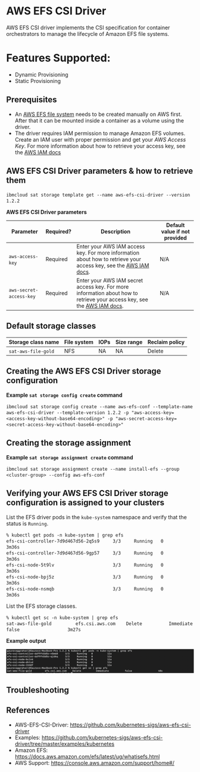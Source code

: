# AWS EFS CSI Driver

AWS EFS CSI driver implements the CSI specification for container orchestrators to manage the lifecycle of Amazon EFS file systems.

# Features Supported:
- Dynamic Provisioning
- Static Provisioning

## Prerequisites

- An [AWS EFS file system](https://docs.aws.amazon.com/efs/latest/ug/gs-step-two-create-efs-resources.html) needs to be created manually on AWS first. After that it can be mounted inside a container as a volume using the driver.
- The driver requires IAM permission to manage Amazon EFS volumes. Create an IAM user with proper permission and get your *AWS Access Key*. For more information about how to retrieve your access key, see the [AWS IAM docs](https://docs.aws.amazon.com/IAM/latest/UserGuide/id_credentials_access-keys.html)

## AWS EFS CSI Driver parameters & how to retrieve them

```
ibmcloud sat storage template get --name aws-efs-csi-driver --version 1.2.2
```
**AWS EFS CSI Driver parameters**

| Parameter | Required? | Description | Default value if not provided |
| --- | --- | --- | --- |
| `aws-access-key` | Required | Enter your AWS IAM access key. For more information about how to retrieve your access key, see the [AWS IAM docs](https://docs.aws.amazon.com/IAM/latest/UserGuide/id_credentials_access-keys.html). | N/A |
| `aws-secret-access-key` | Required | Enter your AWS IAM secret access key. For more information about how to retrieve your access key, see the [AWS IAM docs](https://docs.aws.amazon.com/IAM/latest/UserGuide/id_credentials_access-keys.html). | N/A | |

## Default storage classes

| Storage class name | File system | IOPs | Size range | Reclaim policy |
| --- | --- | --- | --- | --- |
| `sat-aws-file-gold` | NFS | NA | NA | Delete | 


## Creating the AWS EFS CSI Driver storage configuration

**Example `sat storage config create` command**

```
ibmcloud sat storage config create --name aws-efs-conf --template-name aws-efs-csi-driver --template-version 1.2.2 -p "aws-access-key=<access-key-without-base64-encoding>" -p "aws-secret-access-key=<secret-access-key-without-base64-encoding>"
```

## Creating the storage assignment

**Example `sat storage assignment create` command**

```
ibmcloud sat storage assignment create --name install-efs --group <cluster-group> --config aws-efs-conf
```

## Verifying your AWS EFS CSI Driver storage configuration is assigned to your clusters
List the EFS driver pods in the `kube-system` namespace and verify that the status is `Running`.
```
% kubectl get pods -n kube-system | grep efs
efs-csi-controller-7d9d467d56-2q5s9     3/3     Running   0          3m36s
efs-csi-controller-7d9d467d56-9gp57     3/3     Running   0          3m36s
efs-csi-node-5t9lv                      3/3     Running   0          3m36s
efs-csi-node-bpj5z                      3/3     Running   0          3m36s
efs-csi-node-nsmqb                      3/3     Running   0          3m36s
```

List the EFS storage classes.

```
% kubectl get sc -n kube-system | grep efs
sat-aws-file-gold         efs.csi.aws.com    Delete          Immediate              false                  3m27s
```

**Example output**

![Example Output](./images/output.png)

## Troubleshooting



## References

- AWS-EFS-CSI-Driver: https://github.com/kubernetes-sigs/aws-efs-csi-driver
- Examples: https://github.com/kubernetes-sigs/aws-efs-csi-driver/tree/master/examples/kubernetes
- Amazon EFS: https://docs.aws.amazon.com/efs/latest/ug/whatisefs.html
- AWS Support: https://console.aws.amazon.com/support/home#/
